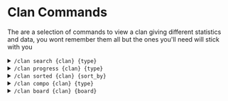 # Clan Commands

The are a selection of commands to view a clan giving different statistics and data, you wont remember them all but the ones you'll need will stick with you

<details>

<summary><code>/clan search {clan} {type}</code></summary>

clan search has a lot of different options to enter for `{type}` to suit your need.  These can be selected through a drop down menu once the command has been run once. Also this can be season specific info by selecting a month in {season}.

Bellow shows all the different options that can be used in clan search

* Overview board\
  ![](<../.gitbook/assets/Screenshot 2023-09-10 at 19.06.19.png>)
* Simple board\
  ![](<../.gitbook/assets/Screenshot 2023-09-10 at 19.07.56.png>)
* Summary\
  ![](<../.gitbook/assets/Screenshot 2023-09-10 at 19.23.30.png>)
* Donation\
  ![](<../.gitbook/assets/Screenshot 2023-09-10 at 19.20.57.png>)
* Received\
  ![](<../.gitbook/assets/Screenshot 2023-09-10 at 19.26.37.png>)
* Dono Ratio - donated : received (higher better)\
  ![](<../.gitbook/assets/Screenshot 2023-09-10 at 19.26.00 (1).png>)
* Discord Links - displays unlinked and linked\
  ![](<../.gitbook/assets/Screenshot 2023-09-10 at 19.27.54.png>)![](<../.gitbook/assets/Screenshot 2023-09-10 at 19.28.35.png>)
* War Preference - time refers to how long ago opt in status changed\
  ![](<../.gitbook/assets/Screenshot 2023-09-10 at 19.30.16.png>)
* Super Troops\
  ![](<../.gitbook/assets/Screenshot 2023-09-10 at 19.32.02.png>)
* Clan games\

* Activity\
  ![](<../.gitbook/assets/Screenshot 2023-09-11 at 19.16.52.png>)
* Last Online\
  ![](<../.gitbook/assets/Screenshot 2023-09-11 at 19.17.21.png>)
* War Log\
  ![](<../.gitbook/assets/Screenshot 2023-09-11 at 19.18.30.png>)
* CWL History\
  ![](<../.gitbook/assets/Screenshot 2023-09-11 at 19.18.45.png>)

</details>

<details>

<summary><code>/clan progress {clan} {type}</code></summary>

Shows progress for the current season or different when selected in `{season}`. Number of results can also be altered in `{limit} .`Below shows the different `{types}` .

* Heroes & Pets\
  ![](<../.gitbook/assets/Screenshot 2023-09-12 at 12.39.33.png>)
* Troops, Spells, & Sieges\
  ![](<../.gitbook/assets/Screenshot 2023-09-12 at 12.39.02.png>)
* Loot\


</details>

<details>

<summary><code>/clan sorted {clan} {sort_by}</code></summary>

Currently Doesn't display

</details>

<details>

<summary><code>/clan compo {clan} {type}</code></summary>

Will show TH break down within a clan. Hitrate also gives a breakdown of the percentage of attacks that score 0, 1, 2 and 3 stars against their own townhall level. Below shows the different `{types}`.

* Totals - can be achieved by omitting `{type}`\
  ![](<../.gitbook/assets/Screenshot 2023-09-12 at 12.54.22.png>)
* Hitrate\
  ![](<../.gitbook/assets/Screenshot 2023-09-12 at 12.55.28.png>)

</details>

<details>

<summary><code>/clan board {clan} {board}</code></summary>

Clan boards are a great way to overview clan members in a variety of ways, these can be refreshed with the refresh button. `{Limit}` can be used to only show the top X number of players

* Activity\
  ![](../.gitbook/assets/peak\_mini\_activitydonation\_board.png)
* Legend Board\
  ![](../.gitbook/assets/peak\_fiction\_legend\_board.png)
* Trophies\
  ![](../.gitbook/assets/peak\_mini\_trophy\_board.png)

</details>
